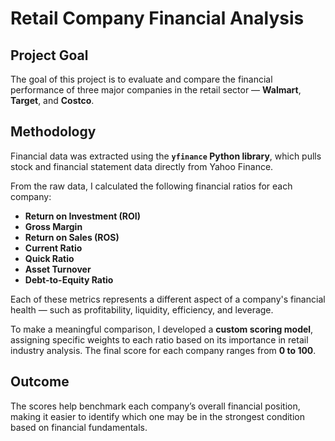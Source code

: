 # Retail Company Financial Analysis

## Project Goal

The goal of this project is to evaluate and compare the financial performance of three major companies in the retail sector — **Walmart**, **Target**, and **Costco**.

## Methodology

Financial data was extracted using the **`yfinance` Python library**, which pulls stock and financial statement data directly from Yahoo Finance.

From the raw data, I calculated the following financial ratios for each company:

- **Return on Investment (ROI)**
- **Gross Margin**
- **Return on Sales (ROS)**
- **Current Ratio**
- **Quick Ratio**
- **Asset Turnover**
- **Debt-to-Equity Ratio**

Each of these metrics represents a different aspect of a company's financial health — such as profitability, liquidity, efficiency, and leverage.

To make a meaningful comparison, I developed a **custom scoring model**, assigning specific weights to each ratio based on its importance in retail industry analysis. The final score for each company ranges from **0 to 100**.

## Outcome

The scores help benchmark each company’s overall financial position, making it easier to identify which one may be in the strongest condition based on financial fundamentals.
